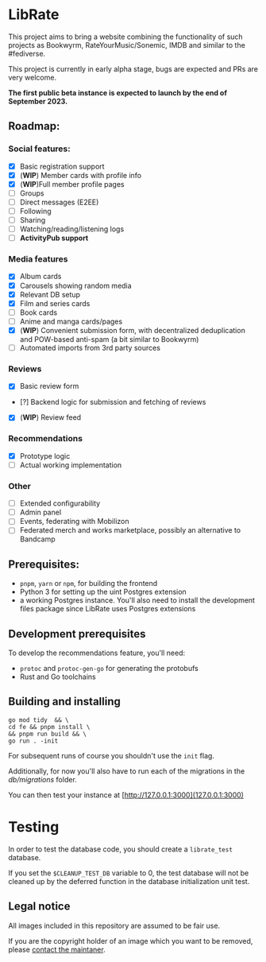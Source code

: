 # LibRate

This project aims to bring a website combining the functionality of such projects as Bookwyrm, RateYourMusic/Sonemic, IMDB and similar to the #fediverse. 

This project is currently in early alpha stage, bugs are expected and PRs are very welcome.

**The first public beta instance is expected to launch by the end of September 2023.**

## Roadmap:

### **Social features**:
  - [x] Basic registration support
  - [x] (**WIP**) Member cards with profile info
  - [x] (**WIP**)Full member profile pages
  - [ ] Groups
  - [ ] Direct messages (E2EE)
  - [ ] Following
  - [ ] Sharing
  - [ ] Watching/reading/listening logs
  - [ ] **ActivityPub support**
### **Media features**
  - [x] Album cards
  - [x] Carousels showing random media 
  - [x] Relevant DB setup
  - [x] Film and series cards
  - [ ] Book cards
  - [ ] Anime and manga cards/pages
  - [x] (**WIP**) Convenient submission form, with decentralized deduplication and POW-based anti-spam (a bit similar to Bookwyrm)
  - [ ] Automated imports from 3rd party sources
  ### **Reviews**
  - [x] Basic review form
  - [?] Backend logic for submission and fetching of reviews
  - [x] (**WIP**) Review feed

### **Recommendations**
  - [x] Prototype logic
  - [ ] Actual working implementation

### **Other**
  - [ ] Extended configurability
  - [ ] Admin panel
  - [ ] Events, federating with Mobilizon
  - [ ] Federated merch and works marketplace, possibly an alternative to Bandcamp

## Prerequisites:

- `pnpm`, `yarn` or `npm`, for building the frontend
- Python 3 for setting up the uint Postgres extension
- a working Postgres instance. You'll also need to install the development files package
  since LibRate uses Postgres extensions

## Development prerequisites

To develop the recommendations feature, you'll need:

- `protoc` and `protoc-gen-go` for generating the protobufs
- Rust and Go toolchains

## Building and installing

```
go mod tidy  && \
cd fe && pnpm install \
&& pnpm run build && \
go run . -init 
```

For subsequent runs of course you shouldn't use the `init` flag.

Additionally, for now you'll also have to run each of the migrations in the _db/migrations_ folder.

You can then test your instance at [http://127.0.0.1:3000](127.0.0.1:3000)

# Testing

In order to test the database code, you should create a `librate_test` database.

If you set the `$CLEANUP_TEST_DB` variable to 0, the test database will not be cleaned up by the deferred function in the database initialization unit test.

## Legal notice

All images included in this repository are assumed to be fair use.

If you are the copyright holder of an image which you want to be removed, 
please [contact the maintaner](mailto:1a6f1a@riseup.net).
